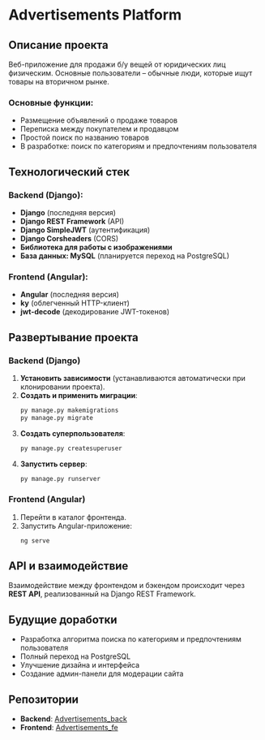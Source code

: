 # Advertisements Platform

## Описание проекта
Веб-приложение для продажи б/у вещей от юридических лиц физическим. Основные пользователи – обычные люди, которые ищут товары на вторичном рынке.

### Основные функции:
- Размещение объявлений о продаже товаров
- Переписка между покупателем и продавцом
- Простой поиск по названию товаров
- В разработке: поиск по категориям и предпочтениям пользователя

## Технологический стек

### Backend (Django):
- **Django** (последняя версия)
- **Django REST Framework** (API)
- **Django SimpleJWT** (аутентификация)
- **Django Corsheaders** (CORS)
- **Библиотека для работы с изображениями**
- **База данных: MySQL** (планируется переход на PostgreSQL)

### Frontend (Angular):
- **Angular** (последняя версия)
- **ky** (облегченный HTTP-клиент)
- **jwt-decode** (декодирование JWT-токенов)

## Развертывание проекта

### Backend (Django)
1. **Установить зависимости** (устанавливаются автоматически при клонировании проекта).
2. **Создать и применить миграции**:
   ```sh
   py manage.py makemigrations
   py manage.py migrate
   ```
3. **Создать суперпользователя**:
   ```sh
   py manage.py createsuperuser
   ```
4. **Запустить сервер**:
   ```sh
   py manage.py runserver
   ```

### Frontend (Angular)
1. Перейти в каталог фронтенда.
2. Запустить Angular-приложение:
   ```sh
   ng serve
   ```  

## API и взаимодействие
Взаимодействие между фронтендом и бэкендом происходит через **REST API**, реализованный на Django REST Framework.

## Будущие доработки
- Разработка алгоритма поиска по категориям и предпочтениям пользователя
- Полный переход на PostgreSQL
- Улучшение дизайна и интерфейса
- Создание админ-панели для модерации сайта

## Репозитории
- **Backend**: [Advertisements_back](https://github.com/Walk1ngScythe/Advertisements_back)
- **Frontend**: [Advertisements_fe](https://github.com/Walk1ngScythe/Advertisements_fe)

